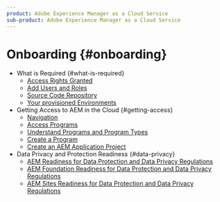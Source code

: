 ```yaml
---
product: Adobe Experience Manager as a Cloud Service
sub-product: Adobe Experience Manager as a Cloud Service
---
```


# Onboarding {#onboarding}

+ What is Required {#what-is-required}
  + [Access Rights Granted](what-is-required/access-rights-granted.md)
  + [Add Users and Roles](what-is-required/add-users-roles.md)
  + [Source Code Repository](what-is-required/source-code-repository.md)
  + [Your provisioned Environments](what-is-required/environments-provisioned.md)
+ Getting Access to AEM in the Cloud {#getting-access}
  + [Navigation](getting-access-to-aem-in-cloud/navigation.md)
  + [Access Programs](getting-access-to-aem-in-cloud/first-time-login.md)
  + [Understand Programs and Program Types](getting-access-to-aem-in-cloud/understand-program-types.md)
  + [Create a Program](getting-access-to-aem-in-cloud/creating-a-program.md)
  + [Create an AEM Application Project](getting-access-to-aem-in-cloud/creating-aem-application-project.md)
+ Data Privacy and Protection Readiness {#data-privacy}
  + [AEM Readiness for Data Protection and Data Privacy Regulations](data-privacy-and-protection-readiness/aem-readiness.md)
  + [AEM Foundation Readiness for Data Protection and Data Privacy Regulations](data-privacy-and-protection-readiness/foundation-readiness.md)
  + [AEM Sites Readiness for Data Protection and Data Privacy Regulations](data-privacy-and-protection-readiness/sites-readiness.md)
